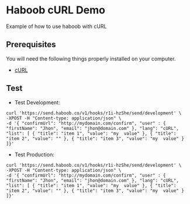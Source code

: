 # Haboob cURL Demo
Example of how to use haboob with cURL

## Prerequisites

You will need the following things properly installed on your computer.

* [cURL](https://curl.haxx.se/download.html)

## Test

- Test Development:
```{r, engine='bash'}
curl 'https://send.haboob.co/v1/hooks/r1i-hzShe/send/development' \
-XPOST -H "Content-type: application/json" \
-d '{ "confirmUrl": "http://mydomain.com/confirm", "user" : { "firstName": "Jhon", "email": "jhon@domain.com" }, "lang": "cURL", "list": [ { "title": "item 1", "value": "my  value" }, { "title": "item 2", "value": "" }, { "title": "item 3", "value": "my  value" } ]}'
```
- Test Production:
```{r, engine='bash'}
curl 'https://send.haboob.co/v1/hooks/r1i-hzShe/send/development' \
-XPOST -H "Content-type: application/json" \
-d '{ "confirmUrl": "http://mydomain.com/confirm", "user" : { "firstName": "Jhon", "email": "jhon@domain.com" }, "lang": "cURL", "list": [ { "title": "item 1", "value": "my  value" }, { "title": "item 2", "value": "" }, { "title": "item 3", "value": "my  value" } ]}'
```
